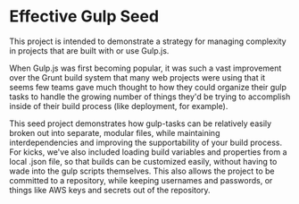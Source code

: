 Effective Gulp Seed
===================

This project is intended to demonstrate a strategy for managing complexity in projects that are built with or use Gulp.js.

When Gulp.js was first becoming popular, it was such a vast improvement over the Grunt build system that many web projects were using that it seems few teams gave much thought to how they could organize their gulp tasks to handle the growing number of things they'd be trying to accomplish inside of their build process (like deployment, for example). 

This seed project demonstrates how gulp-tasks can be relatively easily broken out into separate, modular files, while maintaining interdependencies and improving the supportability of your build process. For kicks, we've also included loading build variables and properties from a local .json file, so that builds can be customized easily, without having to wade into the gulp scripts themselves. This also allows the project to be committed to a repository, while keeping usernames and passwords, or things like AWS keys and secrets out of the repository.


